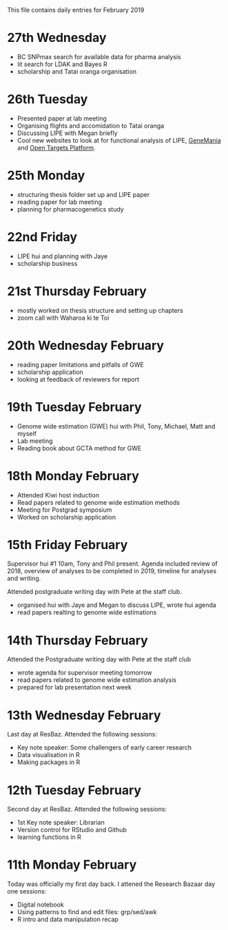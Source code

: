 This file contains daily entries for February 2019 

# 27th Wednesday 

* BC SNPmax search for available data for pharma analysis 
* lit search for LDAK and Bayes R 
* scholarship and Tatai oranga organisation 

# 26th Tuesday 

* Presented paper at lab meeting 
* Organising flights and accomidation to Tatai oranga 
* Discussing LIPE with Megan briefly 
* Cool new websites to look at for functional analysis of LIPE, [GeneMania](https://genemania.org/) and [Open Targets Platform](https://www.targetvalidation.org/target/ENSG00000079435).  

# 25th Monday 

* structuring thesis folder set up and LIPE paper 
* reading paper for lab meeting 
* planning for pharmacogenetics study 

# 22nd Friday 

* LIPE hui and planning with Jaye 
* scholarship business 

# 21st Thursday February 

* mostly worked on thesis structure and setting up chapters 
* zoom call with Waharoa ki te Toi 

# 20th Wednesday February 

* reading paper limitations and pitfalls of GWE 
* scholarship application 
* looking at feedback of reviewers for report 

# 19th Tuesday February 

* Genome wide estimation (GWE) hui with Phil, Tony, Michael, Matt and myself 
* Lab meeting 
* Reading book about GCTA method for GWE 

# 18th Monday February 

* Attended Kiwi host induction 
* Read papers related to genome wide estimation methods 
* Meeting for Postgrad symposium 
* Worked on scholarship application 

# 15th Friday February 
Supervisor hui #1 10am, Tony and Phil present.  Agenda included review of 2018, overview of analyses to be completed in 2019,
timeline for analyses and writing.  

Attended postgraduate writing day with Pete at the staff club. 
* organised hui with Jaye and Megan to discuss LIPE, wrote hui agenda
* read papers realting to genome wide estimations 

# 14th Thursday February 
Attended the Postgraduate writing day with Pete at the staff club 
* wrote agenda for supervisor meeting tomorrow 
* read papers related to genome wide estimation analysis 
* prepared for lab presentation next week 

# 13th Wednesday February 
Last day at ResBaz.  Attended the following sessions:
* Key note speaker: Some challengers of early career research 
* Data visualisation in R 
* Making packages in R 

# 12th Tuesday February 
Second day at ResBaz.  Attended the following sessions:
* 1st Key note speaker: Librarian 
* Version control for RStudio and Github 
* learning functions in R

# 11th Monday February 
Today was officially my first day back.  I attened the Research Bazaar day one sessions: 
* Digital notebook 
* Using patterns to find and edit files: grp/sed/awk 
* R intro and data manipulation recap 
